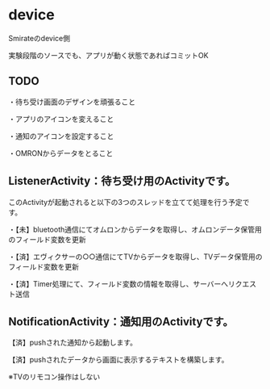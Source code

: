 device
======

Smirateのdevice側

実験段階のソースでも、アプリが動く状態であればコミットOK

TODO
------

・待ち受け画面のデザインを頑張ること

・アプリのアイコンを変えること

・通知のアイコンを設定すること

・OMRONからデータをとること

ListenerActivity：待ち受け用のActivityです。
------

このActivityが起動されると以下の3つのスレッドを立てて処理を行う予定です。

・【未】bluetooth通信にてオムロンからデータを取得し、オムロンデータ保管用のフィールド変数を更新

・【済】エヴィクサーの○○通信にてTVからデータを取得し、TVデータ保管用のフィールド変数を更新

・【済】Timer処理にて、フィールド変数の情報を取得し、サーバーへリクエスト送信


NotificationActivity：通知用のActivityです。
------

【済】pushされた通知から起動します。

【済】pushされたデータから画面に表示するテキストを構築します。

※TVのリモコン操作はしない
